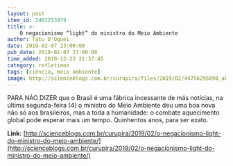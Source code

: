```yaml
---
layout: post
item_id: 2483253979
title: >-
    O negacionismo “light” do ministro do Meio Ambiente
author: Tatu D'Oquei
date: 2019-02-07 23:00:00
pub_date: 2019-02-07 23:00:00
time_added: 2019-12-23 21:37:45
category: refletimos
tags: [ciência, meio ambiente]
image: http://scienceblogs.com.br/curupira/files/2019/02/44756295890_ab18d434b0_z.jpg
---
```


PARA NÃO DIZER que o Brasil é uma fábrica incessante de más notícias, na última segunda-feira (4) o ministro do Meio Ambiente deu uma boa nova não só aos brasileiros, mas a toda a humanidade: o combate aquecimento global pode esperar mais um tempo. Quinhentos anos, para ser exato.

**Link:** [http://scienceblogs.com.br/curupira/2019/02/o-negacionismo-light-do-ministro-do-meio-ambiente/](http://scienceblogs.com.br/curupira/2019/02/o-negacionismo-light-do-ministro-do-meio-ambiente/)

